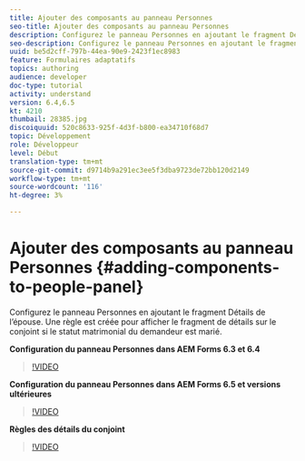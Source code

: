 ```yaml
---
title: Ajouter des composants au panneau Personnes
seo-title: Ajouter des composants au panneau Personnes
description: Configurez le panneau Personnes en ajoutant le fragment Détails de l’épouse. Une règle est créée pour afficher le fragment de détails sur le conjoint si le statut matrimonial du demandeur est marié.
seo-description: Configurez le panneau Personnes en ajoutant le fragment Détails de l’épouse. Une règle est créée pour afficher le fragment de détails sur le conjoint si le statut matrimonial du demandeur est marié.
uuid: be5d2cff-797b-44ea-90e9-2423f1ec8983
feature: Formulaires adaptatifs
topics: authoring
audience: developer
doc-type: tutorial
activity: understand
version: 6.4,6.5
kt: 4210
thumbail: 28385.jpg
discoiquuid: 520c8633-925f-4d3f-b800-ea34710f68d7
topic: Développement
role: Développeur
level: Début
translation-type: tm+mt
source-git-commit: d9714b9a291ec3ee5f3dba9723de72bb120d2149
workflow-type: tm+mt
source-wordcount: '116'
ht-degree: 3%

---
```



# Ajouter des composants au panneau Personnes {#adding-components-to-people-panel}

Configurez le panneau Personnes en ajoutant le fragment Détails de l’épouse. Une règle est créée pour afficher le fragment de détails sur le conjoint si le statut matrimonial du demandeur est marié.

**Configuration du panneau Personnes dans AEM Forms 6.3 et 6.4**

>[!VIDEO](https://video.tv.adobe.com/v/22193?quality=9&learn=on)

**Configuration du panneau Personnes dans AEM Forms 6.5 et versions ultérieures**

>[!VIDEO](https://video.tv.adobe.com/v/28385)

**Règles des détails du conjoint**

>[!VIDEO](https://video.tv.adobe.com/v/22195?quality=9&learn=on)





